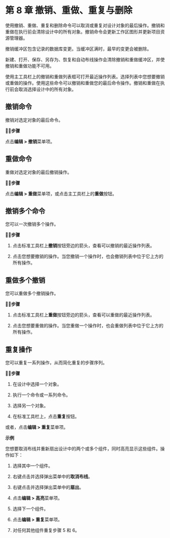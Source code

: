 # 第 8 章 撤销、重做、重复与删除

使用撤销、重做、重复和删除命令可以取消或重复对设计对象的最后操作。撤销和重做在执行前会清除设计中的所有对象。撤销命令会更新工作区图形并更新项目资源管理器。

撤销缓冲区包含记录的数据库变更。当缓冲区满时，最早的变更会被删除。

新建、打开、保存、另存为、恢复和自动布线操作会清除撤销和重做缓冲区，并使撤销和重做功能不可用。

使用主工具栏上的撤销和重做列表框可打开最近操作列表。选择列表中您想要撤销或重做的操作。使用这些命令可以撤销和重做您的最后命令操作。撤销和重做在执行前会取消选择设计中的所有对象。

## 撤销命令

撤销对选定对象的最后命令。

🏃‍♂️‍**步骤**

点击**编辑 > 撤销**菜单项。

## 重做命令

重做对选定对象的最后撤销操作。

🏃‍♂️‍**步骤**

点击**编辑 > 重做**菜单项，或点击主工具栏上的**重做**按钮。

## 撤销多个命令

您可以一次撤销多个操作。

🏃‍♂️‍**步骤**

1. 点击标准工具栏上**撤销**按钮旁边的箭头，查看可以撤销的最近操作列表。

2. 点击您想要撤销的操作。当您撤销一个操作时，也会撤销列表中位于它上方的所有操作。

## 重做多个撤销

您可以重做多个撤销操作。

🏃‍♂️‍**步骤**

1. 点击标准工具栏上**重做**按钮旁边的箭头，查看可以重做的最近操作列表。

2. 点击您想要重做的操作。当您重做一个操作时，也会重做列表中位于它上方的所有操作。

## 重复操作

您可以重复一系列操作，从而简化重复的步骤序列。

🏃‍♂️‍**步骤**

1. 在设计中选择一个对象。

2. 执行一个命令或一系列命令。

3. 选择另一个对象。

4. 在标准工具栏上，点击**重复**按钮。

或者，点击**编辑 > 重复**菜单项。

**示例**

您想要取消布线并重新扇出设计中的两个或多个组件，同时高亮显示这些组件。操作如下：

1. 选择其中一个组件。

2. 右键点击并选择弹出菜单中的**取消布线**。

3. 右键点击并选择弹出菜单中的**扇出**。

4. 点击**编辑 > 高亮**菜单项。

5. 选择下一个组件。

6. 点击**编辑 > 重复**菜单项。

7. 对任何其他组件重复步骤 5 和 6。